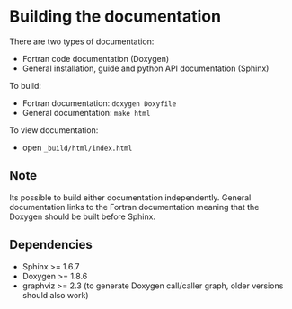 # Building the documentation

There are two types of documentation:
- Fortran code documentation (Doxygen)
- General installation, guide and python API documentation (Sphinx)

To build:
- Fortran documentation: `doxygen Doxyfile`
- General documentation: `make html`


To view documentation:
- open `_build/html/index.html`

## Note
Its possible to build either documentation independently. General documentation links to the Fortran documentation meaning that the Doxygen should be built before Sphinx.

## Dependencies
- Sphinx >= 1.6.7
- Doxygen >= 1.8.6
- graphviz >= 2.3  (to generate Doxygen call/caller graph, older versions should also work)
